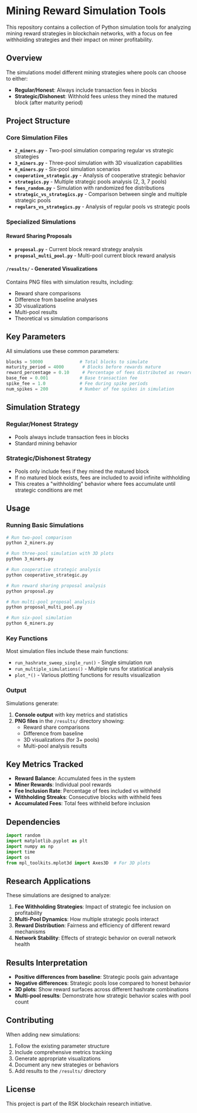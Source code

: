 # Mining Reward Simulation Tools

This repository contains a collection of Python simulation tools for analyzing mining reward strategies in blockchain networks, with a focus on fee withholding strategies and their impact on miner profitability.

## Overview

The simulations model different mining strategies where pools can choose to either:
- **Regular/Honest**: Always include transaction fees in blocks
- **Strategic/Dishonest**: Withhold fees unless they mined the matured block (after maturity period)

## Project Structure

### Core Simulation Files

- **`2_miners.py`** - Two-pool simulation comparing regular vs strategic strategies
- **`3_miners.py`** - Three-pool simulation with 3D visualization capabilities
- **`6_miners.py`** - Six-pool simulation scenarios
- **`cooperative_strategic.py`** - Analysis of cooperative strategic behavior
- **`strategics.py`** - Multiple strategic pools analysis (2, 3, 7 pools)
- **`fees_random.py`** - Simulation with randomized fee distributions
- **`strategic_vs_strategics.py`** - Comparison between single and multiple strategic pools
- **`regulars_vs_strategics.py`** - Analysis of regular pools vs strategic pools

### Specialized Simulations

#### Reward Sharing Proposals
- **`proposal.py`** - Current block reward strategy analysis
- **`proposal_multi_pool.py`** - Multi-pool current block reward analysis

#### `/results/` - Generated Visualizations
Contains PNG files with simulation results, including:
- Reward share comparisons
- Difference from baseline analyses
- 3D visualizations
- Multi-pool results
- Theoretical vs simulation comparisons

## Key Parameters

All simulations use these common parameters:

```python
blocks = 50000              # Total blocks to simulate
maturity_period = 4000       # Blocks before rewards mature
reward_percentage = 0.10     # Percentage of fees distributed as rewards
base_fee = 0.001            # Base transaction fee
spike_fee = 1.0             # Fee during spike periods
num_spikes = 200            # Number of fee spikes in simulation
```

## Simulation Strategy

### Regular/Honest Strategy
- Pools always include transaction fees in blocks
- Standard mining behavior

### Strategic/Dishonest Strategy
- Pools only include fees if they mined the matured block
- If no matured block exists, fees are included to avoid infinite withholding
- This creates a "withholding" behavior where fees accumulate until strategic conditions are met

## Usage

### Running Basic Simulations

```bash
# Run two-pool comparison
python 2_miners.py

# Run three-pool simulation with 3D plots
python 3_miners.py

# Run cooperative strategic analysis
python cooperative_strategic.py

# Run reward sharing proposal analysis
python proposal.py

# Run multi-pool proposal analysis
python proposal_multi_pool.py

# Run six-pool simulation
python 6_miners.py
```

### Key Functions

Most simulation files include these main functions:

- `run_hashrate_sweep_single_run()` - Single simulation run
- `run_multiple_simulations()` - Multiple runs for statistical analysis
- `plot_*()` - Various plotting functions for results visualization

### Output

Simulations generate:
1. **Console output** with key metrics and statistics
2. **PNG files** in the `/results/` directory showing:
   - Reward share comparisons
   - Difference from baseline
   - 3D visualizations (for 3+ pools)
   - Multi-pool analysis results

## Key Metrics Tracked

- **Reward Balance**: Accumulated fees in the system
- **Miner Rewards**: Individual pool rewards
- **Fee Inclusion Rate**: Percentage of fees included vs withheld
- **Withholding Streaks**: Consecutive blocks with withheld fees
- **Accumulated Fees**: Total fees withheld before inclusion

## Dependencies

```python
import random
import matplotlib.pyplot as plt
import numpy as np
import time
import os
from mpl_toolkits.mplot3d import Axes3D  # For 3D plots
```

## Research Applications

These simulations are designed to analyze:

1. **Fee Withholding Strategies**: Impact of strategic fee inclusion on profitability
2. **Multi-Pool Dynamics**: How multiple strategic pools interact
3. **Reward Distribution**: Fairness and efficiency of different reward mechanisms
4. **Network Stability**: Effects of strategic behavior on overall network health

## Results Interpretation

- **Positive differences from baseline**: Strategic pools gain advantage
- **Negative differences**: Strategic pools lose compared to honest behavior
- **3D plots**: Show reward surfaces across different hashrate combinations
- **Multi-pool results**: Demonstrate how strategic behavior scales with pool count

## Contributing

When adding new simulations:
1. Follow the existing parameter structure
2. Include comprehensive metrics tracking
3. Generate appropriate visualizations
4. Document any new strategies or behaviors
5. Add results to the `/results/` directory

## License

This project is part of the RSK blockchain research initiative. 